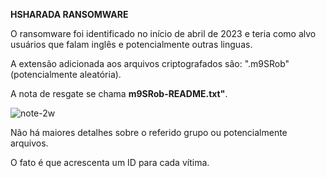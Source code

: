 **HSHARADA RANSOMWARE**

O ransomware foi identificado no início de abril de 2023 e teria como alvo usuários que falam inglês e potencialmente outras linguas. 

A extensão adicionada aos arquivos criptografados são: ".m9SRob" (potencialmente aleatória). 

A nota de resgate se chama **m9SRob-README.txt"**. 

![note-2w](https://github.com/crocodyli/Ransomwares-TTP/assets/113185400/e21962da-ebe7-4b3f-b7d4-e58f34d4ec91)

Não há maiores detalhes sobre o referido grupo ou potencialmente arquivos. 

O fato é que acrescenta um ID para cada vítima. 
